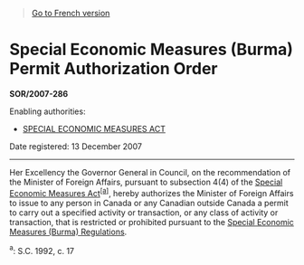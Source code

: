 > [Go to French version](/fr/Règlements/Décrets,%20ordonnances%20et%20règlements%20statutaires/2007/286.md)

# Special Economic Measures (Burma) Permit Authorization Order

**SOR/2007-286**

Enabling authorities: 
- [SPECIAL ECONOMIC MEASURES ACT](/en/Acts/Statutes%20of%20Canada/1992/c.%2017.md)

Date registered: 13 December 2007

----------

Her Excellency the Governor General in Council, on the recommendation of the Minister of Foreign Affairs, pursuant to subsection 4(4) of the [Special Economic Measures Act](/en/Acts/Statutes%20of%20Canada/1992/c.%2017.md)<sup><a href='#fn_610665-E_hq_3299'>[a]</a></sup>, hereby authorizes the Minister of Foreign Affairs to issue to any person in Canada or any Canadian outside Canada a permit to carry out a specified activity or transaction, or any class of activity or transaction, that is restricted or prohibited pursuant to the [Special Economic Measures (Burma) Regulations](/en/Regulations/Statutory%20Orders%20and%20Regulations/2007/285.md).

<a name='fn_610665-E_hq_3299'><sup>a</sup></a>: S.C. 1992, c. 17<br />


